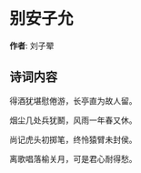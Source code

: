 # 别安子允

**作者**: 刘子翚

## 诗词内容

得酒犹堪慰倦游，长亭直为故人留。

烟尘几处兵犹鬭，风雨一年春又休。

尚记虎头初掷笔，终怜猿臂未封侯。

离歌唱落榆关月，可是君心耐得愁。

